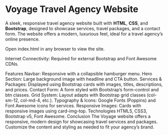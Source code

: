 # Voyage Travel Agency Website

A sleek, responsive travel agency website built with **HTML**, **CSS**, and **Bootstrap**, designed to showcase services, travel packages, and a contact form. The website offers a modern, luxurious feel, ideal for a travel agency’s online presence.

Open index.html in any browser to view the site.

Internet Connectivity: Required for external Bootstrap and Font Awesome CDNs.

Features
Navbar: Responsive with a collapsible hamburger menu.
Hero Section: Large background image with headline and CTA button.
Services & Packages: Displayed using Bootstrap cards with images, titles, descriptions, and prices.
Contact Form: A form styled with Bootstrap’s form-control and btn classes.
Grid System: Layout adapts with Bootstrap grid classes (col-sm-12, col-md-4, etc.).
Typography & Icons: Google Fonts (Poppins) and Font Awesome icons for services.
Responsive Images: Cards with responsive images using card-img-top.
Technologies
HTML5, CSS3, Bootstrap v5, Font Awesome.
Conclusion
The Voyage website offers a responsive, modern design for showcasing travel services and packages. Customize the content and styling as needed to fit your agency’s brand.